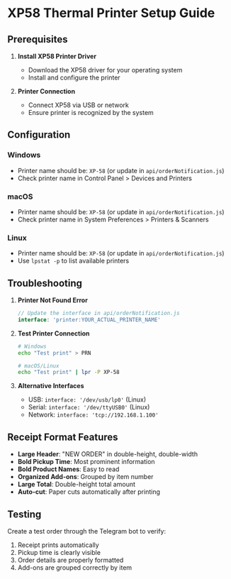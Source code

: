 # XP58 Thermal Printer Setup Guide

## Prerequisites

1. **Install XP58 Printer Driver**
   - Download the XP58 driver for your operating system
   - Install and configure the printer

2. **Printer Connection**
   - Connect XP58 via USB or network
   - Ensure printer is recognized by the system

## Configuration

### Windows
- Printer name should be: `XP-58` (or update in `api/orderNotification.js`)
- Check printer name in Control Panel > Devices and Printers

### macOS
- Printer name should be: `XP-58` (or update in `api/orderNotification.js`)
- Check printer name in System Preferences > Printers & Scanners

### Linux
- Printer name should be: `XP-58` (or update in `api/orderNotification.js`)
- Use `lpstat -p` to list available printers

## Troubleshooting

1. **Printer Not Found Error**
   ```javascript
   // Update the interface in api/orderNotification.js
   interface: 'printer:YOUR_ACTUAL_PRINTER_NAME'
   ```

2. **Test Printer Connection**
   ```bash
   # Windows
   echo "Test print" > PRN

   # macOS/Linux
   echo "Test print" | lpr -P XP-58
   ```

3. **Alternative Interfaces**
   - USB: `interface: '/dev/usb/lp0'` (Linux)
   - Serial: `interface: '/dev/ttyUSB0'` (Linux)
   - Network: `interface: 'tcp://192.168.1.100'`

## Receipt Format Features

- **Large Header**: "NEW ORDER" in double-height, double-width
- **Bold Pickup Time**: Most prominent information
- **Bold Product Names**: Easy to read
- **Organized Add-ons**: Grouped by item number
- **Large Total**: Double-height total amount
- **Auto-cut**: Paper cuts automatically after printing

## Testing

Create a test order through the Telegram bot to verify:
1. Receipt prints automatically
2. Pickup time is clearly visible
3. Order details are properly formatted
4. Add-ons are grouped correctly by item

